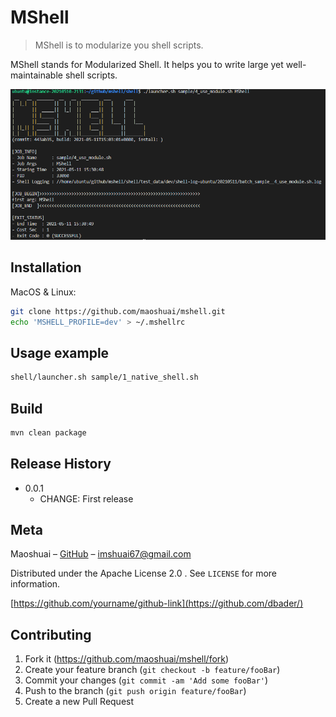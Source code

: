 # MShell
> MShell is to modularize you shell scripts.


MShell stands for Modularized Shell. It helps you to write large yet well-maintainable shell scripts.

![](doc/img/header.png)

## Installation

MacOS & Linux:

```sh
git clone https://github.com/maoshuai/mshell.git
echo 'MSHELL_PROFILE=dev' > ~/.mshellrc
```


## Usage example

```sh
shell/launcher.sh sample/1_native_shell.sh
```

## Build



```sh
mvn clean package
```

## Release History

* 0.0.1
    * CHANGE: First release


## Meta

Maoshuai – [GitHub](https://github.com/maoshuai) – imshuai67@gmail.com

Distributed under the Apache License 2.0 . See ``LICENSE`` for more information.

[https://github.com/yourname/github-link](https://github.com/dbader/)

## Contributing

1. Fork it (<https://github.com/maoshuai/mshell/fork>)
2. Create your feature branch (`git checkout -b feature/fooBar`)
3. Commit your changes (`git commit -am 'Add some fooBar'`)
4. Push to the branch (`git push origin feature/fooBar`)
5. Create a new Pull Request



